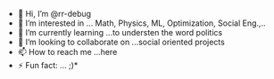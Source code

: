 - 👋 Hi, I’m @rr-debug
- 👀 I’m interested in ... Math, Physics, ML, Optimization, Social Eng.,..
- 🌱 I’m currently learning ...to understen the word politics
- 💞️ I’m looking to collaborate on ...social oriented projects
- 📫 How to reach me ...here
- ⚡ Fun fact: ... ;)*

<!---
rr-debug/rr-debug is a ✨ special ✨ repository because its `README.md` (this file) appears on your GitHub profile.
You can click the Preview link to take a look at your changes.
--->
